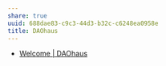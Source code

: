 ```yaml
---
share: true
uuid: 688dae83-c9c3-44d3-b32c-c6248ea0958e
title: DAOhaus
---
```

* [Welcome | DAOhaus](https://daohaus.club/docs/)